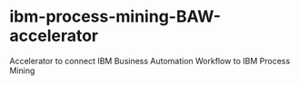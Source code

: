 # ibm-process-mining-BAW-accelerator
Accelerator to connect IBM Business Automation Workflow to IBM Process Mining
